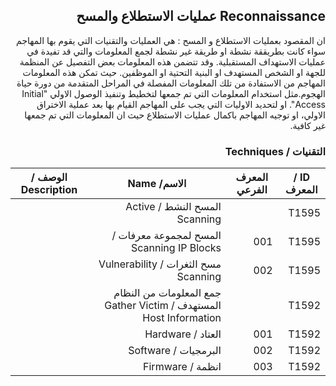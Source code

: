 <div dir="rtl" align='right'>

## Reconnaissance عمليات الاستطلاع والمسح

ان المقصود بعمليات الاستطلاع و المسح : هي العمليات والتقنيات التي يقوم بها المهاجم سواء كانت بطريققة نشطة او طريقة غير نشطة لجمع المعلومات والتي قد تفيدة في عمليات الاستهداف المستقبلية. وقد تتضمن هذه المعلومات بعض التفصيل عن المنظمة للجهة او الشخص المستهدف او البنية التحتية او الموظفين. حيث تمكن هذه المعلومات المهاجم من الاستفادة من تلك المعلومات المفصلة في المراحل المتقدمة من دورة حياة الهجوم.مثل استخدام المعلومات التي تم جمعها لتخطيط وتنفيذ الوصول الاولي "Initial Access". او لتحديد الاوليات التي يجب على المهاجم القيام بها بعد عملية الاختراق الاولي، او توجيه المهاجم باكمال عمليات الاستطلاع حيث ان المعلومات التي تم جمعها غير كافية.

### التقنيات / Techniques

| ID / المعرف | المعرف الفرعي | الاسم/ Name                                                        |  الوصف / Description |
|-------------|---------------|--------------------------------------------------------------------|----------------------|
| T1595       |               | المسح النشط / Active Scanning                                      |                      |
| T1595       | 001           | المسح لمجموعة معرفات / Scanning IP Blocks                          |                      |
| T1595       | 002           |  مسح الثغرات / Vulnerability Scanning                              |                      |
| T1592       |               | جمع المعلومات من النظام المستهدف / Gather Victim Host Information	 |                      |
| T1592       | 001           | العتاد / Hardware                                                  |                      |
| T1592       | 002           | البرمجيات / Software                                               |                      |
| T1592       | 003           | انظمة / Firmware                                                   |                      |



</div>
